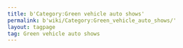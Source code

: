 ```yaml
---
title: b'Category:Green vehicle auto shows'
permalink: b'wiki/Category:Green_vehicle_auto_shows/'
layout: tagpage
tag: Green vehicle auto shows
---
```



